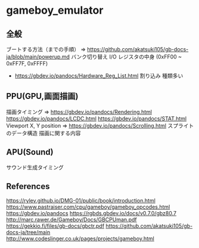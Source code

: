 # gameboy_emulator

## 全般

ブートする方法（までの手順）
=> https://github.com/akatsuki105/gb-docs-ja/blob/main/powerup.md
バンク切り替え
I/O レジスタの中身 (0xFF00 ~ 0xFF7F, 0xFFFF)

- https://gbdev.io/pandocs/Hardware_Reg_List.html
  割り込み
  種類多い

## PPU(GPU,画面描画)

描画タイミング
=> https://gbdev.io/pandocs/Rendering.html
https://gbdev.io/pandocs/LCDC.html
https://gbdev.io/pandocs/STAT.html
Viewport X, Y position
=> https://gbdev.io/pandocs/Scrolling.html
スプライトのデータ構造
描画に関する内容

## APU(Sound)

サウンド生成タイミング

## References

https://rylev.github.io/DMG-01/public/book/introduction.html
https://www.pastraiser.com/cpu/gameboy/gameboy_opcodes.html
https://gbdev.io/pandocs
https://rgbds.gbdev.io/docs/v0.7.0/gbz80.7
http://marc.rawer.de/Gameboy/Docs/GBCPUman.pdf
https://gekkio.fi/files/gb-docs/gbctr.pdf
https://github.com/akatsuki105/gb-docs-ja/tree/main
http://www.codeslinger.co.uk/pages/projects/gameboy.html
